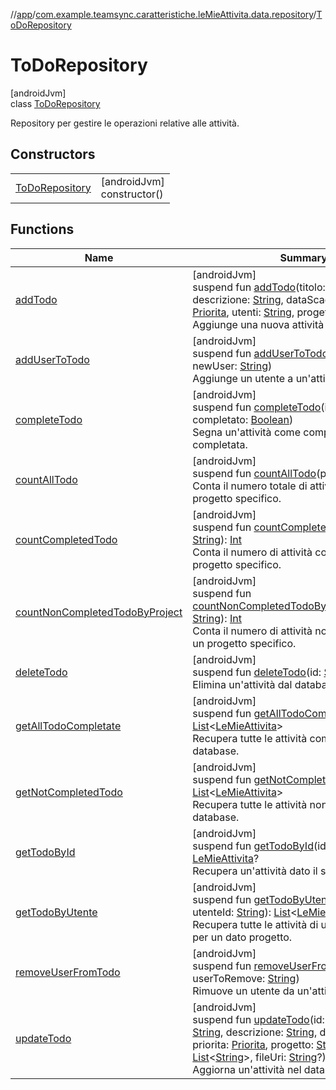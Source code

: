 //[app](../../../index.md)/[com.example.teamsync.caratteristiche.leMieAttivita.data.repository](../index.md)/[ToDoRepository](index.md)

# ToDoRepository

[androidJvm]\
class [ToDoRepository](index.md)

Repository per gestire le operazioni relative alle attività.

## Constructors

| | |
|---|---|
| [ToDoRepository](-to-do-repository.md) | [androidJvm]<br>constructor() |

## Functions

| Name | Summary |
|---|---|
| [addTodo](add-todo.md) | [androidJvm]<br>suspend fun [addTodo](add-todo.md)(titolo: [String](https://kotlinlang.org/api/latest/jvm/stdlib/kotlin/-string/index.html), descrizione: [String](https://kotlinlang.org/api/latest/jvm/stdlib/kotlin/-string/index.html), dataScad: [Date](https://developer.android.com/reference/kotlin/java/util/Date.html), priorita: [Priorita](../../com.example.teamsync.util/-priorita/index.md), utenti: [String](https://kotlinlang.org/api/latest/jvm/stdlib/kotlin/-string/index.html), progetto: [String](https://kotlinlang.org/api/latest/jvm/stdlib/kotlin/-string/index.html))<br>Aggiunge una nuova attività al database. |
| [addUserToTodo](add-user-to-todo.md) | [androidJvm]<br>suspend fun [addUserToTodo](add-user-to-todo.md)(id: [String](https://kotlinlang.org/api/latest/jvm/stdlib/kotlin/-string/index.html), newUser: [String](https://kotlinlang.org/api/latest/jvm/stdlib/kotlin/-string/index.html))<br>Aggiunge un utente a un'attività. |
| [completeTodo](complete-todo.md) | [androidJvm]<br>suspend fun [completeTodo](complete-todo.md)(id: [String](https://kotlinlang.org/api/latest/jvm/stdlib/kotlin/-string/index.html), completato: [Boolean](https://kotlinlang.org/api/latest/jvm/stdlib/kotlin/-boolean/index.html))<br>Segna un'attività come completata o non completata. |
| [countAllTodo](count-all-todo.md) | [androidJvm]<br>suspend fun [countAllTodo](count-all-todo.md)(progetto: [String](https://kotlinlang.org/api/latest/jvm/stdlib/kotlin/-string/index.html)): [Int](https://kotlinlang.org/api/latest/jvm/stdlib/kotlin/-int/index.html)<br>Conta il numero totale di attività per un progetto specifico. |
| [countCompletedTodo](count-completed-todo.md) | [androidJvm]<br>suspend fun [countCompletedTodo](count-completed-todo.md)(progetto: [String](https://kotlinlang.org/api/latest/jvm/stdlib/kotlin/-string/index.html)): [Int](https://kotlinlang.org/api/latest/jvm/stdlib/kotlin/-int/index.html)<br>Conta il numero di attività completate per un progetto specifico. |
| [countNonCompletedTodoByProject](count-non-completed-todo-by-project.md) | [androidJvm]<br>suspend fun [countNonCompletedTodoByProject](count-non-completed-todo-by-project.md)(progettoId: [String](https://kotlinlang.org/api/latest/jvm/stdlib/kotlin/-string/index.html)): [Int](https://kotlinlang.org/api/latest/jvm/stdlib/kotlin/-int/index.html)<br>Conta il numero di attività non completate per un progetto specifico. |
| [deleteTodo](delete-todo.md) | [androidJvm]<br>suspend fun [deleteTodo](delete-todo.md)(id: [String](https://kotlinlang.org/api/latest/jvm/stdlib/kotlin/-string/index.html))<br>Elimina un'attività dal database. |
| [getAllTodoCompletate](get-all-todo-completate.md) | [androidJvm]<br>suspend fun [getAllTodoCompletate](get-all-todo-completate.md)(): [List](https://kotlinlang.org/api/latest/jvm/stdlib/kotlin.collections/-list/index.html)&lt;[LeMieAttivita](../../com.example.teamsync.caratteristiche.leMieAttivita.data.model/-le-mie-attivita/index.md)&gt;<br>Recupera tutte le attività completate dal database. |
| [getNotCompletedTodo](get-not-completed-todo.md) | [androidJvm]<br>suspend fun [getNotCompletedTodo](get-not-completed-todo.md)(): [List](https://kotlinlang.org/api/latest/jvm/stdlib/kotlin.collections/-list/index.html)&lt;[LeMieAttivita](../../com.example.teamsync.caratteristiche.leMieAttivita.data.model/-le-mie-attivita/index.md)&gt;<br>Recupera tutte le attività non completate dal database. |
| [getTodoById](get-todo-by-id.md) | [androidJvm]<br>suspend fun [getTodoById](get-todo-by-id.md)(id: [String](https://kotlinlang.org/api/latest/jvm/stdlib/kotlin/-string/index.html)): [LeMieAttivita](../../com.example.teamsync.caratteristiche.leMieAttivita.data.model/-le-mie-attivita/index.md)?<br>Recupera un'attività dato il suo ID. |
| [getTodoByUtente](get-todo-by-utente.md) | [androidJvm]<br>suspend fun [getTodoByUtente](get-todo-by-utente.md)(idProg: [String](https://kotlinlang.org/api/latest/jvm/stdlib/kotlin/-string/index.html), utenteId: [String](https://kotlinlang.org/api/latest/jvm/stdlib/kotlin/-string/index.html)): [List](https://kotlinlang.org/api/latest/jvm/stdlib/kotlin.collections/-list/index.html)&lt;[LeMieAttivita](../../com.example.teamsync.caratteristiche.leMieAttivita.data.model/-le-mie-attivita/index.md)&gt;<br>Recupera tutte le attività di un utente specifico per un dato progetto. |
| [removeUserFromTodo](remove-user-from-todo.md) | [androidJvm]<br>suspend fun [removeUserFromTodo](remove-user-from-todo.md)(id: [String](https://kotlinlang.org/api/latest/jvm/stdlib/kotlin/-string/index.html), userToRemove: [String](https://kotlinlang.org/api/latest/jvm/stdlib/kotlin/-string/index.html))<br>Rimuove un utente da un'attività. |
| [updateTodo](update-todo.md) | [androidJvm]<br>suspend fun [updateTodo](update-todo.md)(id: [String](https://kotlinlang.org/api/latest/jvm/stdlib/kotlin/-string/index.html), titolo: [String](https://kotlinlang.org/api/latest/jvm/stdlib/kotlin/-string/index.html), descrizione: [String](https://kotlinlang.org/api/latest/jvm/stdlib/kotlin/-string/index.html), dataScad: [Date](https://developer.android.com/reference/kotlin/java/util/Date.html), priorita: [Priorita](../../com.example.teamsync.util/-priorita/index.md), progetto: [String](https://kotlinlang.org/api/latest/jvm/stdlib/kotlin/-string/index.html), utenti: [List](https://kotlinlang.org/api/latest/jvm/stdlib/kotlin.collections/-list/index.html)&lt;[String](https://kotlinlang.org/api/latest/jvm/stdlib/kotlin/-string/index.html)&gt;, fileUri: [String](https://kotlinlang.org/api/latest/jvm/stdlib/kotlin/-string/index.html)?)<br>Aggiorna un'attività nel database. |
